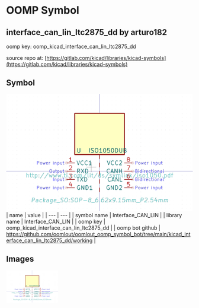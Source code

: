 # OOMP Symbol  
## interface_can_lin_ltc2875_dd  by arturo182  
  
oomp key: oomp_kicad_interface_can_lin_ltc2875_dd  
  
source repo at: [https://gitlab.com/kicad/libraries/kicad-symbols](https://gitlab.com/kicad/libraries/kicad-symbols)  
## Symbol  
  
[![working.png](working_600.png)](working.png)  
| name | value | 
| --- | --- | 
| symbol name | Interface_CAN_LIN | 
| library name | Interface_CAN_LIN | 
| oomp key | oomp_kicad_interface_can_lin_ltc2875_dd | 
| oomp bot github | https://github.com/oomlout/oomlout_oomp_symbol_bot/tree/main/kicad_interface_can_lin_ltc2875_dd/working | 
## Images  
  
[![working.png](working_140.png)](working.png)  
